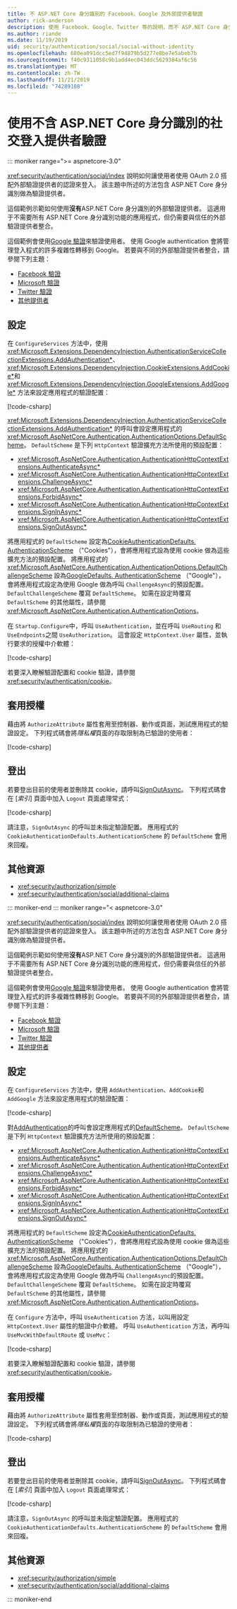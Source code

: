 ```yaml
---
title: 不 ASP.NET Core 身分識別的 Facebook、Google 及外部提供者驗證
author: rick-anderson
description: 使用 Facebook、Google、Twitter 等的說明，而不 ASP.NET Core 身分識別的帳戶使用者驗證。
ms.author: riande
ms.date: 11/19/2019
uid: security/authentication/social/social-without-identity
ms.openlocfilehash: 680ea091dcc5ed7f94879b5d277e8be7e5abeb7b
ms.sourcegitcommit: f40c9311058c9b1add4ec043ddc5629384af6c56
ms.translationtype: MT
ms.contentlocale: zh-TW
ms.lasthandoff: 11/21/2019
ms.locfileid: "74289108"
---
```

# <a name="use-social-sign-in-provider-authentication-without-aspnet-core-identity"></a>使用不含 ASP.NET Core 身分識別的社交登入提供者驗證

::: moniker range=">= aspnetcore-3.0"

<xref:security/authentication/social/index> 說明如何讓使用者使用 OAuth 2.0 搭配外部驗證提供者的認證來登入。 該主題中所述的方法包含 ASP.NET Core 身分識別做為驗證提供者。

這個範例示範如何使用**沒有**ASP.NET Core 身分識別的外部驗證提供者。 這適用于不需要所有 ASP.NET Core 身分識別功能的應用程式，但仍需要與信任的外部驗證提供者整合。

這個範例會使用[Google 驗證](xref:security/authentication/google-logins)來驗證使用者。 使用 Google authentication 會將管理登入程式的許多複雜性轉移到 Google。 若要與不同的外部驗證提供者整合，請參閱下列主題：

* [Facebook 驗證](xref:security/authentication/facebook-logins)
* [Microsoft 驗證](xref:security/authentication/microsoft-logins)
* [Twitter 驗證](xref:security/authentication/twitter-logins)
* [其他提供者](xref:security/authentication/otherlogins)

## <a name="configuration"></a>設定

在 `ConfigureServices` 方法中，使用 <xref:Microsoft.Extensions.DependencyInjection.AuthenticationServiceCollectionExtensions.AddAuthentication*>、<xref:Microsoft.Extensions.DependencyInjection.CookieExtensions.AddCookie*>和 <xref:Microsoft.Extensions.DependencyInjection.GoogleExtensions.AddGoogle*> 方法來設定應用程式的驗證配置：

[!code-csharp[](social-without-identity/samples_snapshot/3.x/Startup.cs?name=snippet1)]

<xref:Microsoft.Extensions.DependencyInjection.AuthenticationServiceCollectionExtensions.AddAuthentication*> 的呼叫會設定應用程式的 <xref:Microsoft.AspNetCore.Authentication.AuthenticationOptions.DefaultScheme>。 `DefaultScheme` 是下列 `HttpContext` 驗證擴充方法所使用的預設配置：

* <xref:Microsoft.AspNetCore.Authentication.AuthenticationHttpContextExtensions.AuthenticateAsync*>
* <xref:Microsoft.AspNetCore.Authentication.AuthenticationHttpContextExtensions.ChallengeAsync*>
* <xref:Microsoft.AspNetCore.Authentication.AuthenticationHttpContextExtensions.ForbidAsync*>
* <xref:Microsoft.AspNetCore.Authentication.AuthenticationHttpContextExtensions.SignInAsync*>
* <xref:Microsoft.AspNetCore.Authentication.AuthenticationHttpContextExtensions.SignOutAsync*>

將應用程式的 `DefaultScheme` 設定為[CookieAuthenticationDefaults. AuthenticationScheme](xref:Microsoft.AspNetCore.Authentication.Cookies.CookieAuthenticationDefaults.AuthenticationScheme) （"Cookies"），會將應用程式設為使用 cookie 做為這些擴充方法的預設配置。 將應用程式的 <xref:Microsoft.AspNetCore.Authentication.AuthenticationOptions.DefaultChallengeScheme> 設為[GoogleDefaults. AuthenticationScheme](xref:Microsoft.AspNetCore.Authentication.Google.GoogleDefaults.AuthenticationScheme) （"Google"），會將應用程式設定為使用 Google 做為呼叫 `ChallengeAsync`的預設配置。 `DefaultChallengeScheme` 覆寫 `DefaultScheme`。 如需在設定時覆寫 `DefaultScheme` 的其他屬性，請參閱 <xref:Microsoft.AspNetCore.Authentication.AuthenticationOptions>。

在 `Startup.Configure`中，呼叫 `UseAuthentication`，並在呼叫 `UseRouting` 和 `UseEndpoints`之間 `UseAuthorization`。 這會設定 `HttpContext.User` 屬性，並執行要求的授權中介軟體：

[!code-csharp[](social-without-identity/samples_snapshot/3.x/Startup.cs?name=snippet2&highlight=3-4)]

若要深入瞭解驗證配置和 cookie 驗證，請參閱 <xref:security/authentication/cookie>。

## <a name="apply-authorization"></a>套用授權

藉由將 `AuthorizeAttribute` 屬性套用至控制器、動作或頁面，測試應用程式的驗證設定。 下列程式碼會將*隱私權*頁面的存取限制為已驗證的使用者：

[!code-csharp[](social-without-identity/samples_snapshot/3.x/Pages/Privacy.cshtml.cs?name=snippet&highlight=1)]

## <a name="sign-out"></a>登出

若要登出目前的使用者並刪除其 cookie，請呼叫[SignOutAsync](xref:Microsoft.AspNetCore.Authentication.AuthenticationHttpContextExtensions.SignOutAsync*)。 下列程式碼會在 [*索引*] 頁面中加入 `Logout` 頁面處理常式：

[!code-csharp[](social-without-identity/samples_snapshot/3.x/Pages/Index.cshtml.cs?name=snippet&highlight=3-7)]

請注意，`SignOutAsync` 的呼叫並未指定驗證配置。 應用程式的 `CookieAuthenticationDefaults.AuthenticationScheme` 的 `DefaultScheme` 會用來回複。

## <a name="additional-resources"></a>其他資源

* <xref:security/authorization/simple>
* <xref:security/authentication/social/additional-claims>

::: moniker-end
::: moniker range="< aspnetcore-3.0"

<xref:security/authentication/social/index> 說明如何讓使用者使用 OAuth 2.0 搭配外部驗證提供者的認證來登入。 該主題中所述的方法包含 ASP.NET Core 身分識別做為驗證提供者。

這個範例示範如何使用**沒有**ASP.NET Core 身分識別的外部驗證提供者。 這適用于不需要所有 ASP.NET Core 身分識別功能的應用程式，但仍需要與信任的外部驗證提供者整合。

這個範例會使用[Google 驗證](xref:security/authentication/google-logins)來驗證使用者。 使用 Google authentication 會將管理登入程式的許多複雜性轉移到 Google。 若要與不同的外部驗證提供者整合，請參閱下列主題：

* [Facebook 驗證](xref:security/authentication/facebook-logins)
* [Microsoft 驗證](xref:security/authentication/microsoft-logins)
* [Twitter 驗證](xref:security/authentication/twitter-logins)
* [其他提供者](xref:security/authentication/otherlogins)

## <a name="configuration"></a>設定

在 `ConfigureServices` 方法中，使用 `AddAuthentication`、`AddCookie`和 `AddGoogle` 方法來設定應用程式的驗證配置：

[!code-csharp[](social-without-identity/samples_snapshot/2.x/Startup.cs?name=snippet1)]

對[AddAuthentication](/dotnet/api/microsoft.extensions.dependencyinjection.authenticationservicecollectionextensions.addauthentication#Microsoft_Extensions_DependencyInjection_AuthenticationServiceCollectionExtensions_AddAuthentication_Microsoft_Extensions_DependencyInjection_IServiceCollection_System_Action_Microsoft_AspNetCore_Authentication_AuthenticationOptions__)的呼叫會設定應用程式的[DefaultScheme](xref:Microsoft.AspNetCore.Authentication.AuthenticationOptions.DefaultScheme)。 `DefaultScheme` 是下列 `HttpContext` 驗證擴充方法所使用的預設配置：

* <xref:Microsoft.AspNetCore.Authentication.AuthenticationHttpContextExtensions.AuthenticateAsync*>
* <xref:Microsoft.AspNetCore.Authentication.AuthenticationHttpContextExtensions.ChallengeAsync*>
* <xref:Microsoft.AspNetCore.Authentication.AuthenticationHttpContextExtensions.ForbidAsync*>
* <xref:Microsoft.AspNetCore.Authentication.AuthenticationHttpContextExtensions.SignInAsync*>
* <xref:Microsoft.AspNetCore.Authentication.AuthenticationHttpContextExtensions.SignOutAsync*>

將應用程式的 `DefaultScheme` 設定為[CookieAuthenticationDefaults. AuthenticationScheme](xref:Microsoft.AspNetCore.Authentication.Cookies.CookieAuthenticationDefaults.AuthenticationScheme) （"Cookies"），會將應用程式設為使用 cookie 做為這些擴充方法的預設配置。 將應用程式的 <xref:Microsoft.AspNetCore.Authentication.AuthenticationOptions.DefaultChallengeScheme> 設為[GoogleDefaults. AuthenticationScheme](xref:Microsoft.AspNetCore.Authentication.Google.GoogleDefaults.AuthenticationScheme) （"Google"），會將應用程式設定為使用 Google 做為呼叫 `ChallengeAsync`的預設配置。 `DefaultChallengeScheme` 覆寫 `DefaultScheme`。 如需在設定時覆寫 `DefaultScheme` 的其他屬性，請參閱 <xref:Microsoft.AspNetCore.Authentication.AuthenticationOptions>。

在 `Configure` 方法中，呼叫 `UseAuthentication` 方法，以叫用設定 `HttpContext.User` 屬性的驗證中介軟體。 呼叫 `UseAuthentication` 方法，再呼叫 `UseMvcWithDefaultRoute` 或 `UseMvc`：

[!code-csharp[](social-without-identity/samples_snapshot/2.x/Startup.cs?name=snippet2)]

若要深入瞭解驗證配置和 cookie 驗證，請參閱 <xref:security/authentication/cookie>。

## <a name="apply-authorization"></a>套用授權

藉由將 `AuthorizeAttribute` 屬性套用至控制器、動作或頁面，測試應用程式的驗證設定。 下列程式碼會將*隱私權*頁面的存取限制為已驗證的使用者：

[!code-csharp[](social-without-identity/samples_snapshot/2.x/Pages/Privacy.cshtml.cs?name=snippet&highlight=1)]

## <a name="sign-out"></a>登出

若要登出目前的使用者並刪除其 cookie，請呼叫[SignOutAsync](xref:Microsoft.AspNetCore.Authentication.AuthenticationHttpContextExtensions.SignOutAsync*)。 下列程式碼會在 [*索引*] 頁面中加入 `Logout` 頁面處理常式：

[!code-csharp[](social-without-identity/samples_snapshot/2.x/Pages/Index.cshtml.cs?name=snippet&highlight=3-7)]

請注意，`SignOutAsync` 的呼叫並未指定驗證配置。 應用程式的 `CookieAuthenticationDefaults.AuthenticationScheme` 的 `DefaultScheme` 會用來回複。

## <a name="additional-resources"></a>其他資源

* <xref:security/authorization/simple>
* <xref:security/authentication/social/additional-claims>

::: moniker-end
